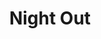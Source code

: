 ---
title: "Night Out"
draft: false
slug: "night-out"
weight: "4"
mainpage: true
related: true

block_project: {
	description: "(description coming soon)",
	bgcolor: "#0D0D0D",
	fontcolor: "#fff",
	work: [ 
		{class: "gallery-col-12 w-md-75", src: "illustration_night-out-01.jpg"},
		{class: "gallery-col-5 offset-md-2 pr-md-3", src: "illustration_night-out-02.jpg"},
		{class: "gallery-col-5 offset-md-2 pl-md-3", src: "illustration_night-out-03.jpg"}
	]
}

---
